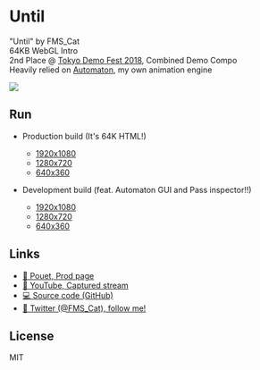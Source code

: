 # Until  

"Until" by FMS_Cat  
64KB WebGL Intro  
2nd Place @ [Tokyo Demo Fest 2018](http://tokyodemofest.jp/2018/), Combined Demo Compo  
Heavily relied on [Automaton](https://github.com/FMS-Cat/automaton), my own animation engine  

![](https://imgur.com/a/OWt1r1h)

## Run

- Production build (It's 64K HTML!)
  - [1920x1080](https://fms-cat.github.io/until/dist/out.png.html#1920x1080)
  - [1280x720](https://fms-cat.github.io/until/dist/out.png.html#1280x720)
  - [640x360](https://fms-cat.github.io/until/dist/out.png.html#640x360)

- Development build (feat. Automaton GUI and Pass inspector!!)
  - [1920x1080](https://fms-cat.github.io/until/dist/index.html#1920x1080)
  - [1280x720](https://fms-cat.github.io/until/dist/index.html#1280x720)
  - [640x360](https://fms-cat.github.io/until/dist/index.html#640x360)

## Links

- [🔦 Pouet, Prod page](https://www.pouet.net/prod.php?which=79365)
- [🎥 YouTube, Captured stream](https://www.youtube.com/watch?v=XYFGjFPrLIk)
- [💻 Source code (GitHub)](https://github.com/FMS-Cat/until)
- [🐔 Twitter (@FMS_Cat), follow me!](https://twitter.com/FMS_Cat)

## License

MIT
